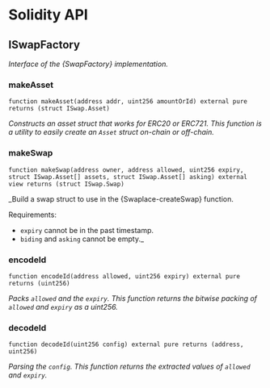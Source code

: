 # Solidity API

## ISwapFactory

_Interface of the {SwapFactory} implementation._

### makeAsset

```solidity
function makeAsset(address addr, uint256 amountOrId) external pure returns (struct ISwap.Asset)
```

_Constructs an asset struct that works for ERC20 or ERC721.
This function is a utility to easily create an `Asset` struct on-chain or off-chain._

### makeSwap

```solidity
function makeSwap(address owner, address allowed, uint256 expiry, struct ISwap.Asset[] assets, struct ISwap.Asset[] asking) external view returns (struct ISwap.Swap)
```

\_Build a swap struct to use in the {Swaplace-createSwap} function.

Requirements:

- `expiry` cannot be in the past timestamp.
- `biding` and `asking` cannot be empty.\_

### encodeId

```solidity
function encodeId(address allowed, uint256 expiry) external pure returns (uint256)
```

_Packs `allowed` and the `expiry`.
This function returns the bitwise packing of `allowed` and `expiry` as a uint256._

### decodeId

```solidity
function decodeId(uint256 config) external pure returns (address, uint256)
```

_Parsing the `config`.
This function returns the extracted values of `allowed` and `expiry`._
